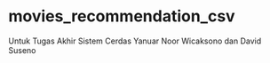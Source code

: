 ﻿# movies_recommendation_csv
Untuk Tugas Akhir Sistem Cerdas Yanuar Noor Wicaksono dan David Suseno
